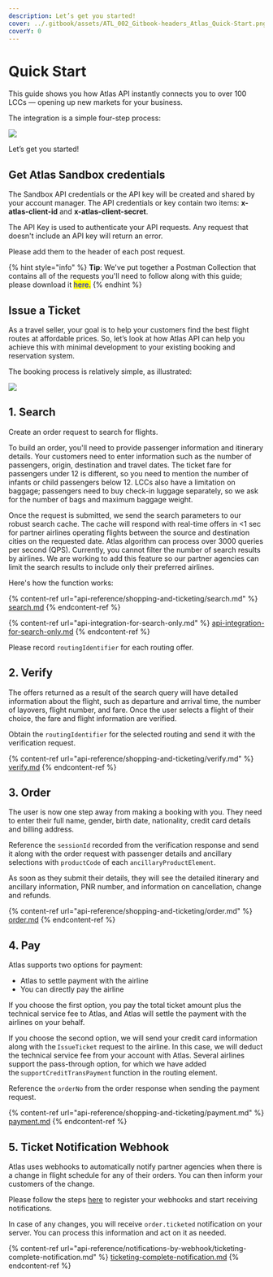 ```yaml
---
description: Let’s get you started!
cover: ../.gitbook/assets/ATL_002_Gitbook-headers_Atlas_Quick-Start.png
coverY: 0
---
```


# Quick Start

This guide shows you how Atlas API instantly connects you to over 100 LCCs — opening up new markets for your business.

The integration is a simple four-step process:

![](../.gitbook/assets/FlowChart\_1\_QuickStart.png)

Let’s get you started!

## Get Atlas Sandbox credentials

The Sandbox API credentials or the API key will be created and shared by your account manager. The API credentials or key contain two items: **x-atlas-client-id** and **x-atlas-client-secret**.&#x20;

The API Key is used to authenticate your API requests. Any request that doesn't include an API key will return an error.&#x20;

Please add them to the header of each post request.&#x20;

{% hint style="info" %}
**Tip**: We've put together a Postman Collection that contains all of the requests you'll need to follow along with this guide; please download it <mark style="color:blue;">here.</mark>&#x20;
{% endhint %}

## Issue a Ticket

As a travel seller, your goal is to help your customers find the best flight routes at affordable prices. So, let’s look at how Atlas API can help you achieve this with minimal development to your existing booking and reservation system.

The booking process is relatively simple, as illustrated:

![](../.gitbook/assets/FlowChart\_2\_IssueTicket.png)

## 1. Search

Create an order request to search for flights.

To build an order, you'll need to provide passenger information and itinerary details. Your customers need to enter information such as the number of passengers, origin, destination and travel dates. The ticket fare for passengers under 12 is different, so you need to mention the number of infants or child passengers below 12. LCCs also have a limitation on baggage; passengers need to buy check-in luggage separately, so we ask for the number of bags and maximum baggage weight. &#x20;

Once the request is submitted, we send the search parameters to our robust search cache. The cache will respond with real-time offers in <1 sec for partner airlines operating flights between the source and destination cities on the requested date. Atlas algorithm can process over 3000 queries per second (QPS). Currently, you cannot filter the number of search results by airlines. We are working to add this feature so our partner agencies can limit the search results to include only their preferred airlines.&#x20;

Here's how the function works:&#x20;

{% content-ref url="api-reference/shopping-and-ticketing/search.md" %}
[search.md](api-reference/shopping-and-ticketing/search.md)
{% endcontent-ref %}

{% content-ref url="api-integration-for-search-only.md" %}
[api-integration-for-search-only.md](api-integration-for-search-only.md)
{% endcontent-ref %}

Please record `routingIdentifier` for each routing offer.

## 2. Verify

The offers returned as a result of the search query will have detailed information about the flight, such as departure and arrival time, the number of layovers, flight number, and fare. Once the user selects a flight of their choice, the fare and flight information are verified.

Obtain the `routingIdentifier` for the selected routing and send it with the verification request.

{% content-ref url="api-reference/shopping-and-ticketing/verify.md" %}
[verify.md](api-reference/shopping-and-ticketing/verify.md)
{% endcontent-ref %}

## 3. Order

The user is now one step away from making a booking with you. They need to enter their full name, gender, birth date, nationality, credit card details and billing address. &#x20;

Reference the `sessionId` recorded from the verification response and send it along with the order request with passenger details and ancillary selections with `productCode` of each `ancillaryProductElement`.&#x20;

&#x20;

As soon as they submit their details, they will see the detailed itinerary and ancillary information, PNR number, and information on cancellation, change and refunds.&#x20;

{% content-ref url="api-reference/shopping-and-ticketing/order.md" %}
[order.md](api-reference/shopping-and-ticketing/order.md)
{% endcontent-ref %}

## 4. Pay

Atlas supports two options for payment:&#x20;

* Atlas to settle payment with the airline&#x20;
* You can directly pay the airline &#x20;

If you choose the first option, you pay the total ticket amount plus the technical service fee to Atlas, and Atlas will settle the payment with the airlines on your behalf.&#x20;

If you choose the second option, we will send your credit card information along with the `IssueTicket` request to the airline. In this case, we will deduct the technical service fee from your account with Atlas. Several airlines support the pass-through option, for which we have added the `supportCreditTransPayment` function in the routing element.&#x20;

Reference the `orderNo` from the order response when sending the payment request.&#x20;

{% content-ref url="api-reference/shopping-and-ticketing/payment.md" %}
[payment.md](api-reference/shopping-and-ticketing/payment.md)
{% endcontent-ref %}

## 5. Ticket Notification Webhook

Atlas uses webhooks to automatically notify partner agencies when there is a change in flight schedule for any of their orders. You can then inform your customers of the change.

Please follow the steps [here](api-reference/notifications-by-webhook/) to register your webhooks and start receiving notifications.

In case of any changes, you will receive `order.ticketed` notification on your server. You can process this information and act on it as needed.

{% content-ref url="api-reference/notifications-by-webhook/ticketing-complete-notification.md" %}
[ticketing-complete-notification.md](api-reference/notifications-by-webhook/ticketing-complete-notification.md)
{% endcontent-ref %}
